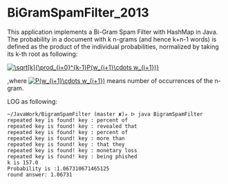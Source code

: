 # BiGramSpamFilter_2013
This application implements a Bi-Gram Spam Filter with HashMap in Java.</br>
The probability in a document with k n-grams (and hence k+n-1 words) is defined as the product of the individual probabilities, normalized by taking its k-th root as following: </br>

<a href="https://www.codecogs.com/eqnedit.php?latex=\sqrt[k]{\prod_{i=0}^{k-1}P(w_{i&plus;1}\cdots&space;w_{i&plus;1})}" target="_blank"><img src="https://latex.codecogs.com/gif.latex?\sqrt[k]{\prod_{i=0}^{k-1}P(w_{i&plus;1}\cdots&space;w_{i&plus;1})}" title="\sqrt[k]{\prod_{i=0}^{k-1}P(w_{i+1}\cdots w_{i+1})}" /></a>

,where
<a href="https://www.codecogs.com/eqnedit.php?latex=P(w_{i&plus;1}\cdots&space;w_{i&plus;1})" target="_blank"><img src="https://latex.codecogs.com/gif.latex?P(w_{i&plus;1}\cdots&space;w_{i&plus;1})" title="P(w_{i+1}\cdots w_{i+1})" /></a>
means number of occurrences of the n-gram.


LOG as following:</br>
```
~/JavaWork/BigramSpamFilter (master ✘)✭ ᐅ java BigramSpamFilter
repeated key is found! key : percent of
repeated key is found! key : revealed that
repeated key is found! key : percent of
repeated key is found! key : more than
repeated key is found! key : that they
repeated key is found! key : monetary loss
repeated key is found! key : being phished
k is 157.0
Probability is :1.067310671465125
round answer: 1.06731
```
